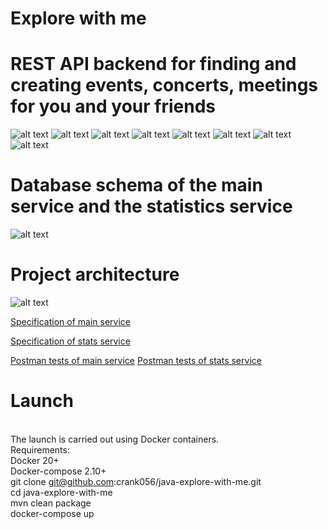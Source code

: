 # Explore with me
# REST API backend for finding and creating events, concerts, meetings for you and your friends

![alt text](https://camo.githubusercontent.com/29f7ea13e1e2082d660fe32b46202f4dbe08e30150765996da34c602b01b1449/68747470733a2f2f696d672e736869656c64732e696f2f62616467652f4a61766153452d31312d6f72616e6765)
![alt text](https://camo.githubusercontent.com/b548fd7da46765466726a44494e83d8606aeb2513a9d7687c0b9f9b8a427ac89/68747470733a2f2f696d672e736869656c64732e696f2f62616467652f537072696e67426f6f742d322e372e322d627269676874677265656e)
![alt text](https://camo.githubusercontent.com/8203f023e757c51d7a3f15cb32f70c0d942104d1d3b9a35e2425d0955ba17e02/68747470733a2f2f696d672e736869656c64732e696f2f62616467652f506f73746772657325323053514c2d31342d626c7565)
![alt text](https://camo.githubusercontent.com/edee671f2be46256b49c8ec6081995724295d7197600346a1c1dee45ba94e671/68747470733a2f2f696d672e736869656c64732e696f2f62616467652f48696265726e6174652d352e362e31302d6c6967687467726579)
![alt text](https://camo.githubusercontent.com/bc775197474a12f116abc937d9e5226549bb0bd1fea8785faf18ac88593b21bc/68747470733a2f2f696d672e736869656c64732e696f2f62616467652f4c6f6d626f6b2d312e382e32342d726564)
![alt text](https://camo.githubusercontent.com/3e1c38e2e140afac2fce4d88802f94f2a48b972fbdf3dcf3a022c583f3d761b7/68747470733a2f2f696d672e736869656c64732e696f2f62616467652f4d6176656e2d342e302e302d677265656e)
![alt text](https://camo.githubusercontent.com/bd4d35ddf431265afa34cad566bfce041be3c99c6a0582708c010fbe25238dac/68747470733a2f2f62616467656e2e6e65742f62616467652f69636f6e2f646f636b65723f69636f6e3d646f636b6572266c6162656c)
![alt text](https://camo.githubusercontent.com/6c75a5adc86ad62280ef996f44a2dbed9d6869833d1a75fc6dd23c78cc7b3626/68747470733a2f2f62616467656e2e6e65742f62616467652f69636f6e2f6769746875623f69636f6e3d676974687562266c6162656c)


# Database schema of the main service and the statistics service
![alt text](https://downloader.disk.yandex.ru/preview/939f1f27fd10d6b8652e820fa17f5bb7b93eb3635af585a6a4cb432ff46d9eee/6378c8f7/OCGF8SQuXWdCw1eE6UilzBTNJsYuKlIMW3GI9FGZxcSDSAt4iMQD46NTvFyd-KP-BZPFf7qCx44L-RU3KWS57Q%3D%3D?uid=0&filename=Untitled.png&disposition=inline&hash=&limit=0&content_type=image%2Fpng&owner_uid=0&tknv=v2&size=2048x2048)

# Project architecture
![alt text](https://downloader.disk.yandex.ru/preview/1a77e6aaeeebcdd32d796f038c0e99dc544d014215dbdfdc551971347769c5e6/6378cdb6/PczN84N9oIWu3VpQ-6EHIK5-7jZgm8jQMmlXHBrLQCpHJaSK91qyYU53VOAl4IpimEZpXMaVM0pEapHhpns2Hw%3D%3D?uid=0&filename=diagram%20%282%29.png&disposition=inline&hash=&limit=0&content_type=image%2Fpng&owner_uid=0&tknv=v2&size=2048x2048)

<a href="https://github.com/crank056/java-explore-with-me/blob/main/ewm-main-service-spec.json">Specification of main service</a>

<a href="https://github.com/crank056/java-explore-with-me/blob/main/ewm-stats-service-spec.json">Specification of stats service</a>

<a href="https://github.com/crank056/java-explore-with-me/blob/main/ewm-main-service.json">Postman tests of main service</a>
<a href="https://github.com/crank056/java-explore-with-me/blob/main/ewm-stat-service.json">Postman tests of stats service</a>


# Launch
<br> The launch is carried out using Docker containers.
<br> Requirements:
<br> Docker 20+
<br> Docker-compose 2.10+
<br> git clone git@github.com:crank056/java-explore-with-me.git
<br> cd java-explore-with-me
<br> mvn clean package
<br> docker-compose up



